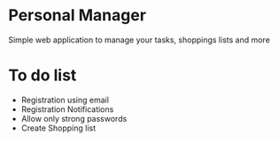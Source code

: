 # Personal Manager
Simple web application to manage your tasks, shoppings lists and more

# To do list
 - Registration using email
 - Registration Notifications
 - Allow only strong passwords
 - Create Shopping list
